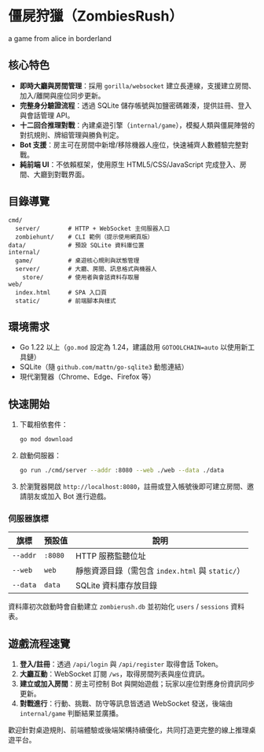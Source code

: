 # 僵屍狩獵（ZombiesRush）

a game from alice in borderland

## 核心特色

- **即時大廳與房間管理**：採用 `gorilla/websocket` 建立長連線，支援建立房間、加入/離開與座位同步更新。
- **完整身分驗證流程**：透過 SQLite 儲存帳號與加鹽密碼雜湊，提供註冊、登入與會話管理 API。
- **十二回合推理對戰**：內建桌遊引擎（`internal/game`），模擬人類與僵屍陣營的對抗規則、牌組管理與勝負判定。
- **Bot 支援**：房主可在房間中新增/移除機器人座位，快速補齊人數體驗完整對戰。
- **純前端 UI**：不依賴框架，使用原生 HTML5/CSS/JavaScript 完成登入、房間、大廳到對戰界面。

## 目錄導覽

```
cmd/
  server/        # HTTP + WebSocket 主伺服器入口
  zombiehunt/    # CLI 範例（提示使用網頁版）
data/            # 預設 SQLite 資料庫位置
internal/
  game/          # 桌遊核心規則與狀態管理
  server/        # 大廳、房間、訊息格式與機器人
    store/       # 使用者與會話資料存取層
web/
  index.html     # SPA 入口頁
  static/        # 前端腳本與樣式
```

## 環境需求

- Go 1.22 以上（`go.mod` 設定為 1.24，建議啟用 `GOTOOLCHAIN=auto` 以使用新工具鏈）
- SQLite（隨 `github.com/mattn/go-sqlite3` 動態連結）
- 現代瀏覽器（Chrome、Edge、Firefox 等）

## 快速開始

1. 下載相依套件：
   ```bash
   go mod download
   ```
2. 啟動伺服器：
   ```bash
   go run ./cmd/server --addr :8080 --web ./web --data ./data
   ```
3. 於瀏覽器開啟 `http://localhost:8080`，註冊或登入帳號後即可建立房間、邀請朋友或加入 Bot 進行遊戲。

### 伺服器旗標

| 旗標 | 預設值 | 說明 |
| ---- | ------ | ---- |
| `--addr` | `:8080` | HTTP 服務監聽位址 |
| `--web` | `web` | 靜態資源目錄（需包含 `index.html` 與 `static/`） |
| `--data` | `data` | SQLite 資料庫存放目錄 |

資料庫初次啟動時會自動建立 `zombierush.db` 並初始化 `users` / `sessions` 資料表。

## 遊戲流程速覽

1. **登入/註冊**：透過 `/api/login` 與 `/api/register` 取得會話 Token。
2. **大廳互動**：WebSocket 訂閱 `/ws`，取得房間列表與座位資訊。
3. **建立或加入房間**：房主可控制 Bot 與開始遊戲；玩家以座位對應身份資訊同步更新。
4. **對戰進行**：行動、挑戰、防守等訊息皆透過 WebSocket 發送，後端由 `internal/game` 判斷結果並廣播。


歡迎針對桌遊規則、前端體驗或後端架構持續優化，共同打造更完整的線上推理桌遊平台。
